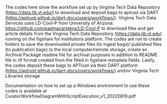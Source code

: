 The codes here show the workflow set up by Virginia Tech Data Repository (https://data.lib.vt.edu/) to download and deposit bags to aptrust via DART (https://aptrust.github.io/dart-docs/users/workflows/). Virginia Tech Data Services uses LD-Cool-P from University of Arizona: https://github.com/padmacarstens/LD-Cool-P to download files and get article details from the Virginia Tech Data Repository (https://data.lib.vt.edu) running on the figshare for institutions platform.
The codes are run to create folders to save the downloaded private files (to ingest bags)/ published files (to publication bags) to the local computer/remote storage, create an Archival Package readme file for archival purposes in addition to README file in rtf format created from the filled in figshare metadata fields.
Lastly, the codes deposit these bags to APTrust via their DART platform (https://aptrust.github.io/dart-docs/users/workflows/) and/or Virginia Tech Libraries storage 

Documentation on how to set up a Windows environment to use these codes is available at CuratorWorkflowDiagramWithScriptExecution_v1_20220819.pdf

